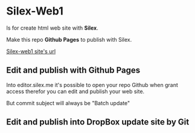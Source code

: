 # Silex-Web1

Is for create html  web site with **Silex**.

Make this repo **Github Pages** to publish with Silex.

[Silex-web1 site's url](https://mabyre.github.io/silex-web1/)

## Edit and publish with Github Pages

Into editor.silex.me it's possible to open your repo Github when grant access therefor you can edit and publish your web site.

But commit subject will always be "Batch update"

## Edit and publish into DropBox update site by Git


